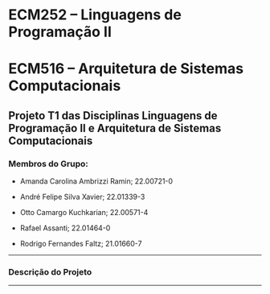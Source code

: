 # ECM252 – Linguagens de Programação II
# ECM516 – Arquitetura de Sistemas Computacionais

## Projeto T1 das Disciplinas Linguagens de Programação II e Arquitetura de Sistemas Computacionais

### Membros do Grupo:

- Amanda Carolina Ambrizzi Ramin; 22.00721-0

- André Felipe Silva Xavier; 22.01339-3

- Otto Camargo Kuchkarian; 22.00571-4

- Rafael Assanti; 22.01464-0

- Rodrigo Fernandes Faltz; 21.01660-7

---

### Descrição do Projeto

---